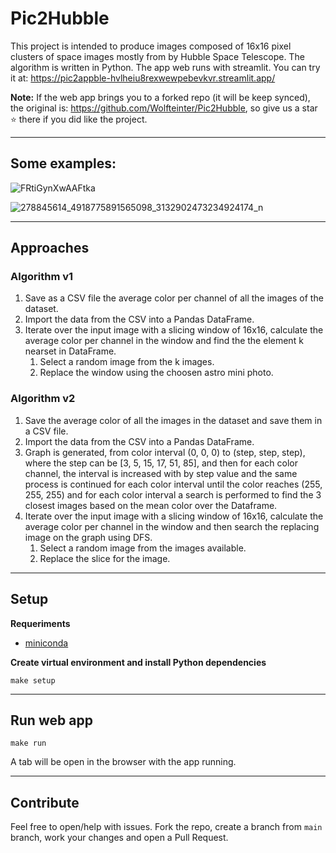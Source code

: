 # Pic2Hubble

This project is intended to produce images composed of 16x16 pixel clusters of space images mostly from by Hubble Space Telescope. The algorithm is written in Python. The app web runs with streamlit.
You can try it at: https://pic2appble-hvlheiu8rexwewpebevkvr.streamlit.app/

**Note:** If the web app brings you to a forked repo (it will be keep synced), the original is: https://github.com/Wolfteinter/Pic2Hubble, so give us a star ⭐ there if you did like the project.

-------
## Some examples: 
![FRtiGynXwAAFtka](https://user-images.githubusercontent.com/36217766/166343384-8e91849f-bb6f-42ab-af99-eaf973ec9562.jpg)

![278845614_4918775891565098_3132902473234924174_n](https://user-images.githubusercontent.com/36217766/166343038-d1171d18-f226-422b-9ae5-5a879899ae3e.jpg)

-------

## Approaches

### Algorithm v1
1) Save as a CSV file the average color per channel of all the images of the dataset.
2) Import the data from the CSV into a Pandas DataFrame.
3) Iterate over the input image with a slicing window of 16x16, calculate the average color per channel in the window and find the
the element k nearset in DataFrame. 
    1) Select a random image from the k images.
    2) Replace the window using the choosen astro mini photo.

### Algorithm v2
1) Save the average color of all the images in the dataset and save them in a CSV file.
2) Import the data from the CSV into a Pandas DataFrame.
3) Graph is generated, from color interval (0, 0, 0) to (step, step, step), where the step can be [3, 5, 15, 17, 51, 85], and then for each color channel, the interval is increased with by step value and the same process is continued for each color interval until the color reaches (255, 255, 255) and for each color interval a search is performed to find the 3 closest images based on the mean color over the Dataframe.
4) Iterate over the input image with a slicing window of 16x16, calculate the average color per channel in the window and then search the replacing image on the graph using DFS.
    1) Select a random image from the images available.
    2) Replace the slice for the image.

-------

## Setup

**Requeriments**

- [miniconda](https://docs.conda.io/projects/miniconda/en/latest/)


**Create virtual environment and install Python dependencies**

`make setup`

-------

## Run web app

`make run`

A tab will be open in the browser with the app running.

-------

## Contribute
Feel free to open/help with issues. Fork the repo, create a branch from `main` branch, work your changes and open a Pull Request. 
